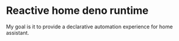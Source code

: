 # Reactive home deno runtime

My goal is it to provide a declarative automation experience for home assistant.